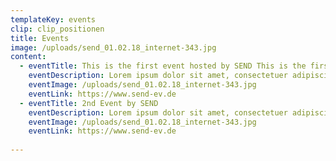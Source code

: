 ```yaml
---
templateKey: events
clip: clip_positionen
title: Events
image: /uploads/send_01.02.18_internet-343.jpg
content:
  - eventTitle: This is the first event hosted by SEND This is the first event hosted by SEND
    eventDescription: Lorem ipsum dolor sit amet, consectetuer adipiscing elit. Aenean commodo ligula eget dolor. Aenean massa. Cum sociis natoque penatibus et magnis dis parturient montes, nascetur ridiculus mus. Donec quam felis, ultricies nec, pellentesque eu, pretium quis, sem. Nulla consequat massa quis enim. Donec pede justo, fringilla vel, aliquet nec, vulputate.
    eventImage: /uploads/send_01.02.18_internet-343.jpg
    eventLink: https://www.send-ev.de
  - eventTitle: 2nd Event by SEND
    eventDescription: Lorem ipsum dolor sit amet, consectetuer adipiscing elit. Aenean commodo ligula eget dolor. Aenean massa. Cum sociis natoque penatibus et magnis dis parturient montes, nascetur ridiculus mus. Donec quam felis, ultricies nec, pellentesque eu, pretium quis, sem. Nulla consequat massa quis enim. Donec pede justo, fringilla vel, aliquet nec, vulputate.
    eventImage: /uploads/send_01.02.18_internet-343.jpg
    eventLink: https://www.send-ev.de
    
---
```

